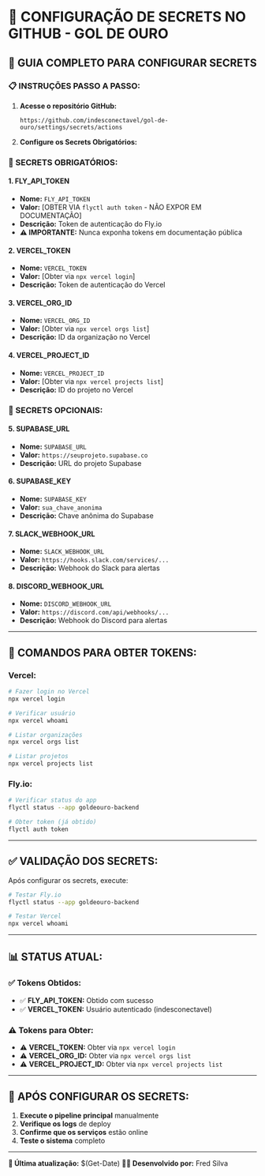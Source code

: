 # 🔐 CONFIGURAÇÃO DE SECRETS NO GITHUB - GOL DE OURO

## 🎯 **GUIA COMPLETO PARA CONFIGURAR SECRETS**

### **📋 INSTRUÇÕES PASSO A PASSO:**

1. **Acesse o repositório GitHub:**
   ```
   https://github.com/indesconectavel/gol-de-ouro/settings/secrets/actions
   ```

2. **Configure os Secrets Obrigatórios:**

### **🔑 SECRETS OBRIGATÓRIOS:**

#### **1. FLY_API_TOKEN**
- **Nome:** `FLY_API_TOKEN`
- **Valor:** [OBTER VIA `flyctl auth token` - NÃO EXPOR EM DOCUMENTAÇÃO]
- **Descrição:** Token de autenticação do Fly.io
- **⚠️ IMPORTANTE:** Nunca exponha tokens em documentação pública

#### **2. VERCEL_TOKEN**
- **Nome:** `VERCEL_TOKEN`
- **Valor:** [Obter via `npx vercel login`]
- **Descrição:** Token de autenticação do Vercel

#### **3. VERCEL_ORG_ID**
- **Nome:** `VERCEL_ORG_ID`
- **Valor:** [Obter via `npx vercel orgs list`]
- **Descrição:** ID da organização no Vercel

#### **4. VERCEL_PROJECT_ID**
- **Nome:** `VERCEL_PROJECT_ID`
- **Valor:** [Obter via `npx vercel projects list`]
- **Descrição:** ID do projeto no Vercel

### **🔑 SECRETS OPCIONAIS:**

#### **5. SUPABASE_URL**
- **Nome:** `SUPABASE_URL`
- **Valor:** `https://seuprojeto.supabase.co`
- **Descrição:** URL do projeto Supabase

#### **6. SUPABASE_KEY**
- **Nome:** `SUPABASE_KEY`
- **Valor:** `sua_chave_anonima`
- **Descrição:** Chave anônima do Supabase

#### **7. SLACK_WEBHOOK_URL**
- **Nome:** `SLACK_WEBHOOK_URL`
- **Valor:** `https://hooks.slack.com/services/...`
- **Descrição:** Webhook do Slack para alertas

#### **8. DISCORD_WEBHOOK_URL**
- **Nome:** `DISCORD_WEBHOOK_URL`
- **Valor:** `https://discord.com/api/webhooks/...`
- **Descrição:** Webhook do Discord para alertas

---

## 🚀 **COMANDOS PARA OBTER TOKENS:**

### **Vercel:**
```bash
# Fazer login no Vercel
npx vercel login

# Verificar usuário
npx vercel whoami

# Listar organizações
npx vercel orgs list

# Listar projetos
npx vercel projects list
```

### **Fly.io:**
```bash
# Verificar status do app
flyctl status --app goldeouro-backend

# Obter token (já obtido)
flyctl auth token
```

---

## ✅ **VALIDAÇÃO DOS SECRETS:**

Após configurar os secrets, execute:

```bash
# Testar Fly.io
flyctl status --app goldeouro-backend

# Testar Vercel
npx vercel whoami
```

---

## 📊 **STATUS ATUAL:**

### **✅ Tokens Obtidos:**
- ✅ **FLY_API_TOKEN:** Obtido com sucesso
- ✅ **VERCEL_TOKEN:** Usuário autenticado (indesconectavel)

### **⚠️ Tokens para Obter:**
- ⚠️ **VERCEL_TOKEN:** Obter via `npx vercel login`
- ⚠️ **VERCEL_ORG_ID:** Obter via `npx vercel orgs list`
- ⚠️ **VERCEL_PROJECT_ID:** Obter via `npx vercel projects list`

---

## 🎯 **APÓS CONFIGURAR OS SECRETS:**

1. **Execute o pipeline principal** manualmente
2. **Verifique os logs** de deploy
3. **Confirme que os serviços** estão online
4. **Teste o sistema** completo

---

**📅 Última atualização:** $(Get-Date)
**👨‍💻 Desenvolvido por:** Fred Silva
